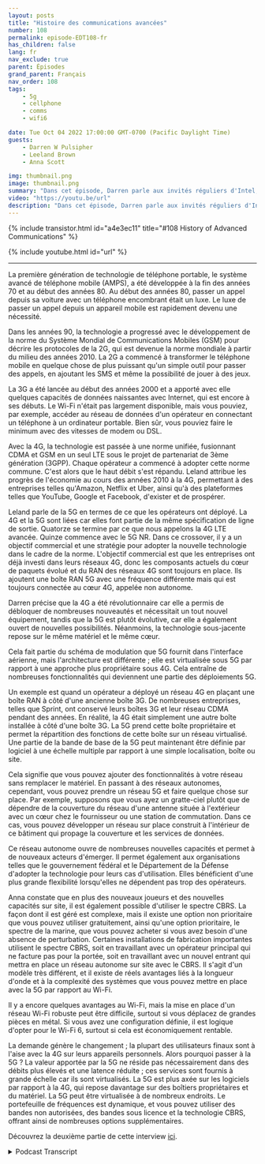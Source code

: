 ```yaml
---
layout: posts
title: "Histoire des communications avancées"
number: 108
permalink: episode-EDT108-fr
has_children: false
lang: fr
nav_exclude: true
parent: Épisodes
grand_parent: Français
nav_order: 108
tags:
    - 5g
    - cellphone
    - comms
    - wifi6

date: Tue Oct 04 2022 17:00:00 GMT-0700 (Pacific Daylight Time)
guests:
    - Darren W Pulsipher
    - Leeland Brown
    - Anna Scott

img: thumbnail.png
image: thumbnail.png
summary: "Dans cet épisode, Darren parle aux invités réguliers d'Intel, Leland Brown, ingénieur principal : directeur technique des communications avancées, et Dr Anna Scott, architecte principal des technologies de pointe pour le secteur public, de l'histoire des communications avancées."
video: "https://youtu.be/url"
description: "Dans cet épisode, Darren parle aux invités réguliers d'Intel, Leland Brown, ingénieur principal : directeur technique des communications avancées, et Dr Anna Scott, architecte principal des technologies de pointe pour le secteur public, de l'histoire des communications avancées."
---
```


<div>
{% include transistor.html id="a4e3ec11" title="#108 History of Advanced Communications" %}

{% include youtube.html id="url" %}
</div>

---

La première génération de technologie de téléphone portable, le système avancé de téléphone mobile (AMPS), a été développée à la fin des années 70 et au début des années 80. Au début des années 80, passer un appel depuis sa voiture avec un téléphone encombrant était un luxe. Le luxe de passer un appel depuis un appareil mobile est rapidement devenu une nécessité.

Dans les années 90, la technologie a progressé avec le développement de la norme du Système Mondial de Communications Mobiles (GSM) pour décrire les protocoles de la 2G, qui est devenue la norme mondiale à partir du milieu des années 2010. La 2G a commencé à transformer le téléphone mobile en quelque chose de plus puissant qu'un simple outil pour passer des appels, en ajoutant les SMS et même la possibilité de jouer à des jeux.

La 3G a été lancée au début des années 2000 et a apporté avec elle quelques capacités de données naissantes avec Internet, qui est encore à ses débuts. Le Wi-Fi n'était pas largement disponible, mais vous pouviez, par exemple, accéder au réseau de données d'un opérateur en connectant un téléphone à un ordinateur portable. Bien sûr, vous pouviez faire le minimum avec des vitesses de modem ou DSL.

Avec la 4G, la technologie est passée à une norme unifiée, fusionnant CDMA et GSM en un seul LTE sous le projet de partenariat de 3ème génération (3GPP). Chaque opérateur a commencé à adopter cette norme commune. C'est alors que le haut débit s'est répandu. Leland attribue les progrès de l'économie au cours des années 2010 à la 4G, permettant à des entreprises telles qu'Amazon, Netflix et Uber, ainsi qu'à des plateformes telles que YouTube, Google et Facebook, d'exister et de prospérer.

Leland parle de la 5G en termes de ce que les opérateurs ont déployé. La 4G et la 5G sont liées car elles font partie de la même spécification de ligne de sortie. Quatorze se termine par ce que nous appelons la 4G LTE avancée. Quinze commence avec le 5G NR. Dans ce crossover, il y a un objectif commercial et une stratégie pour adopter la nouvelle technologie dans le cadre de la norme. L'objectif commercial est que les entreprises ont déjà investi dans leurs réseaux 4G, donc les composants actuels du cœur de paquets évolué et du RAN des réseaux 4G sont toujours en place. Ils ajoutent une boîte RAN 5G avec une fréquence différente mais qui est toujours connectée au cœur 4G, appelée non autonome.

Darren précise que la 4G a été révolutionnaire car elle a permis de débloquer de nombreuses nouveautés et nécessitait un tout nouvel équipement, tandis que la 5G est plutôt évolutive, car elle a également ouvert de nouvelles possibilités. Néanmoins, la technologie sous-jacente repose sur le même matériel et le même cœur.

Cela fait partie du schéma de modulation que 5G fournit dans l'interface aérienne, mais l'architecture est différente ; elle est virtualisée sous 5G par rapport à une approche plus propriétaire sous 4G. Cela entraîne de nombreuses fonctionnalités qui deviennent une partie des déploiements 5G.

Un exemple est quand un opérateur a déployé un réseau 4G en plaçant une boîte RAN à côté d'une ancienne boîte 3G. De nombreuses entreprises, telles que Sprint, ont conservé leurs boîtes 3G et leur réseau CDMA pendant des années. En réalité, la 4G était simplement une autre boîte installée à côté d'une boîte 3G. La 5G prend cette boîte propriétaire et permet la répartition des fonctions de cette boîte sur un réseau virtualisé. Une partie de la bande de base de la 5G peut maintenant être définie par logiciel à une échelle multiple par rapport à une simple localisation, boîte ou site.

Cela signifie que vous pouvez ajouter des fonctionnalités à votre réseau sans remplacer le matériel. En passant à des réseaux autonomes, cependant, vous pouvez prendre un réseau 5G et faire quelque chose sur place. Par exemple, supposons que vous ayez un gratte-ciel plutôt que de dépendre de la couverture du réseau d'une antenne située à l'extérieur avec un cœur chez le fournisseur ou une station de commutation. Dans ce cas, vous pouvez développer un réseau sur place construit à l'intérieur de ce bâtiment qui propage la couverture et les services de données.

Ce réseau autonome ouvre de nombreuses nouvelles capacités et permet à de nouveaux acteurs d'émerger. Il permet également aux organisations telles que le gouvernement fédéral et le Département de la Défense d'adopter la technologie pour leurs cas d'utilisation. Elles bénéficient d'une plus grande flexibilité lorsqu'elles ne dépendent pas trop des opérateurs.

Anna constate que en plus des nouveaux joueurs et des nouvelles capacités sur site, il est également possible d'utiliser le spectre CBRS. La façon dont il est géré est complexe, mais il existe une option non prioritaire que vous pouvez utiliser gratuitement, ainsi qu'une option prioritaire, le spectre de la marine, que vous pouvez acheter si vous avez besoin d'une absence de perturbation. Certaines installations de fabrication importantes utilisent le spectre CBRS, soit en travaillant avec un opérateur principal qui ne facture pas pour la portée, soit en travaillant avec un nouvel entrant qui mettra en place un réseau autonome sur site avec le CBRS. Il s'agit d'un modèle très différent, et il existe de réels avantages liés à la longueur d'onde et à la complexité des systèmes que vous pouvez mettre en place avec la 5G par rapport au Wi-Fi.

Il y a encore quelques avantages au Wi-Fi, mais la mise en place d'un réseau Wi-Fi robuste peut être difficile, surtout si vous déplacez de grandes pièces en métal. Si vous avez une configuration définie, il est logique d'opter pour le Wi-Fi 6, surtout si cela est économiquement rentable.

La demande génère le changement ; la plupart des utilisateurs finaux sont à l'aise avec la 4G sur leurs appareils personnels. Alors pourquoi passer à la 5G ? La valeur apportée par la 5G ne réside pas nécessairement dans des débits plus élevés et une latence réduite ; ces services sont fournis à grande échelle car ils sont virtualisés. La 5G est plus axée sur les logiciels par rapport à la 4G, qui repose davantage sur des boîtiers propriétaires et du matériel. La 5G peut être virtualisée à de nombreux endroits. Le portefeuille de fréquences est dynamique, et vous pouvez utiliser des bandes non autorisées, des bandes sous licence et la technologie CBRS, offrant ainsi de nombreuses options supplémentaires.

Découvrez la deuxième partie de cette interview [ici](episode-EDT109).



<details>
<summary> Podcast Transcript </summary>

<p></p>

</details>

